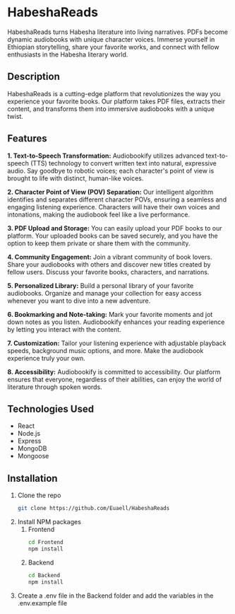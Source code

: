 # HabeshaReads

HabeshaReads turns Habesha literature into living narratives. PDFs become dynamic audiobooks with unique character voices. Immerse yourself in Ethiopian storytelling, share your favorite works, and connect with fellow enthusiasts in the Habesha literary world.

## Description
HabeshaReads is a cutting-edge platform that revolutionizes the way you experience your favorite books. Our platform takes PDF files, extracts their content, and transforms them into immersive audiobooks with a unique twist.

## Features

**1. Text-to-Speech Transformation:** Audiobookify utilizes advanced text-to-speech (TTS) technology to convert written text into natural, expressive audio. Say goodbye to robotic voices; each character's point of view is brought to life with distinct, human-like voices.

**2. Character Point of View (POV) Separation:** Our intelligent algorithm identifies and separates different character POVs, ensuring a seamless and engaging listening experience. Characters will have their own voices and intonations, making the audiobook feel like a live performance.

**3. PDF Upload and Storage:** You can easily upload your PDF books to our platform. Your uploaded books can be saved securely, and you have the option to keep them private or share them with the community.

**4. Community Engagement:** Join a vibrant community of book lovers. Share your audiobooks with others and discover new titles created by fellow users. Discuss your favorite books, characters, and narrations.

**5. Personalized Library:** Build a personal library of your favorite audiobooks. Organize and manage your collection for easy access whenever you want to dive into a new adventure.

**6. Bookmarking and Note-taking:** Mark your favorite moments and jot down notes as you listen. Audiobookify enhances your reading experience by letting you interact with the content.

**7. Customization:** Tailor your listening experience with adjustable playback speeds, background music options, and more. Make the audiobook experience truly your own.

**8. Accessibility:** Audiobookify is committed to accessibility. Our platform ensures that everyone, regardless of their abilities, can enjoy the world of literature through spoken words.

## Technologies Used
- React
- Node.js
- Express
- MongoDB
- Mongoose

## Installation
1. Clone the repo
   ```sh
   git clone https://github.com/Euaell/HabeshaReads
    ```
2. Install NPM packages
    1. Frontend
        ```sh
        cd Frontend
        npm install
        ```
    2. Backend
        ```sh
        cd Backend
        npm install
        ```
3. Create a .env file in the Backend folder and add the variables in the .env.example file


